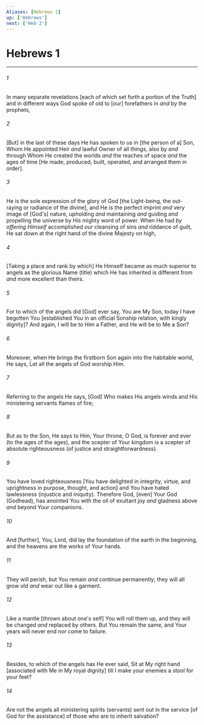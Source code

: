```yaml
---
Aliases: [Hebrews 1]
up: ['Hebrews']
next: ['Heb 2']
---
```

# Hebrews 1

***














###### 1 






In many separate revelations [each of which set forth a portion of the Truth] and in different ways God spoke of old to [our] forefathers in _and_ by the prophets, 













###### 2 






[But] in the last of these days He has spoken to us in [the person of a] Son, Whom He appointed Heir _and_ lawful Owner of all things, also by _and_ through Whom He created the worlds _and_ the reaches of space _and_ the ages of time [He made, produced, built, operated, and arranged them in order]. 













###### 3 






He is the sole expression of the glory of God [the Light-being, the out-raying or radiance of the divine], and He is the perfect imprint _and_ very image of [God's] nature, upholding _and_ maintaining _and_ guiding _and_ propelling the universe by His mighty word of power. When He had _by offering Himself_ accomplished _our_ cleansing of sins _and_ riddance of guilt, He sat down at the right hand of the divine Majesty on high, 













###### 4 






[Taking a place and rank by which] He Himself became as much superior to angels as the glorious Name (title) which He has inherited is different from _and_ more excellent than theirs. 













###### 5 






For to which of the angels did [God] ever say, You are My Son, today I have begotten You [established You in an official Sonship relation, with kingly dignity]? And again, I will be to Him a Father, and He will be to Me a Son? 













###### 6 






Moreover, when He brings the firstborn Son again into the habitable world, He says, Let all the angels of God worship Him. 













###### 7 






Referring to the angels He says, [God] Who makes His angels winds and His ministering servants flames of fire; 













###### 8 






But as to the Son, He says to Him, Your throne, O God, is forever and ever (to the ages of the ages), and the scepter of Your kingdom is a scepter of absolute righteousness (of justice and straightforwardness). 













###### 9 






You have loved righteousness [You have delighted in integrity, virtue, and uprightness in purpose, thought, and action] and You have hated lawlessness (injustice and iniquity). Therefore God, [even] Your God (Godhead), has anointed You with the oil of exultant joy _and_ gladness above _and_ beyond Your companions. 













###### 10 






And [further], You, Lord, did lay the foundation of the earth in the beginning, and the heavens are the works of Your hands. 













###### 11 






They will perish, but You remain _and_ continue permanently; they will all grow old _and_ wear out like a garment. 













###### 12 






Like a mantle [thrown about one's self] You will roll them up, and they will be changed _and_ replaced by others. But You remain the same, and Your years will never end _nor_ come to failure. 













###### 13 






Besides, to which of the angels has He ever said, Sit at My right hand [associated with Me in My royal dignity] till I make your enemies a stool for your feet? 













###### 14 






Are not the angels all ministering spirits (servants) sent out in the service [of God for the assistance] of those who are to inherit salvation?
